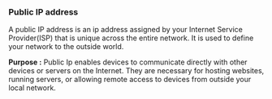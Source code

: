 
### Public IP address 

A public IP address is an ip address assigned by your Internet Service Provider(ISP) that is unique across the entire network. It is used to define your network to the outside world.

**Purpose :** Public Ip enables devices to communicate directly with other devices or servers on the Internet. They are necessary for hosting websites, running servers, or allowing remote access to devices from outside your local network.  